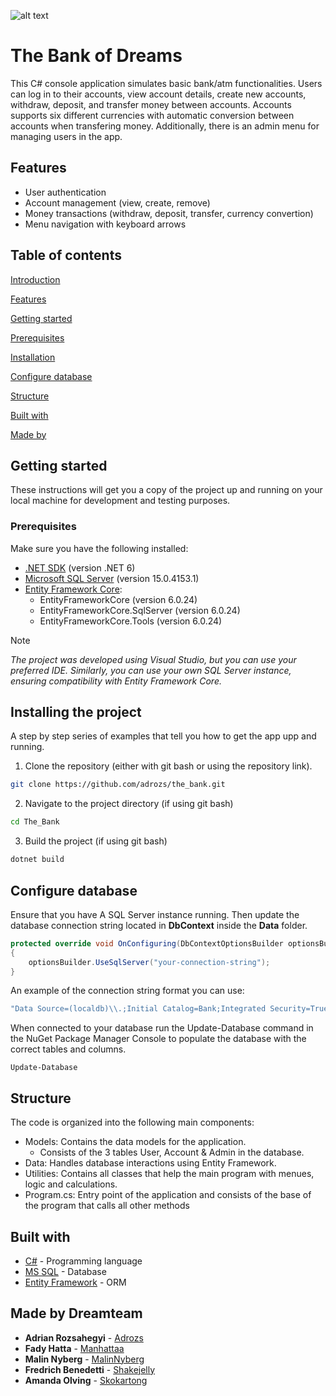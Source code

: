 ![alt text](https://banwo-ighodalo.com/assets/grey-matter/90f0860e3476ab3b271fd8d608253ef4.jpg)


# The Bank of Dreams

This C# console application simulates basic bank/atm functionalities. Users can log in to their accounts, view account details, create new accounts, withdraw, deposit, and transfer money between accounts. Accounts supports six different currencies with automatic conversion between accounts when transfering money. Additionally, there is an admin menu for managing users in the app.

## Features
* User authentication
* Account management (view, create, remove)
* Money transactions (withdraw, deposit, transfer, currency convertion)
* Menu navigation with keyboard arrows


## Table of contents
[Introduction](https://github.com/Adrozs/The_Bank/tree/master#the-bank-of-dreams)

[Features](https://github.com/Adrozs/The_Bank/tree/master#features)

[Getting started](https://github.com/Adrozs/The_Bank/tree/master#getting-started)

[Prerequisites](https://github.com/Adrozs/The_Bank/tree/master#prerequisites)

[Installation](https://github.com/Adrozs/The_Bank/tree/master#installing-the-project)

[Configure database](https://github.com/Adrozs/The_Bank/tree/master#configure-database)

[Structure](https://github.com/Adrozs/The_Bank/tree/master#structure)

[Built with](https://github.com/Adrozs/The_Bank/tree/master#built-with)

[Made by](https://github.com/Adrozs/The_Bank/tree/master#made-by-dreamteam)



## Getting started

These instructions will get you a copy of the project up and running on your local machine for development and testing purposes.

### Prerequisites

Make sure you have the following installed:

- [.NET SDK](https://dotnet.microsoft.com/download) (version .NET 6)
- [Microsoft SQL Server](https://www.microsoft.com/en-us/sql-server/sql-server-downloads) (version 15.0.4153.1)
- [Entity Framework Core](https://docs.microsoft.com/en-us/ef/core/):
  * EntityFrameworkCore (version 6.0.24)
  * EntityFrameworkCore.SqlServer (version 6.0.24)
  * EntityFrameworkCore.Tools (version 6.0.24)

> [!NOTE]
> _The project was developed using Visual Studio, but you can use your preferred IDE.
> Similarly, you can use your own SQL Server instance, ensuring compatibility with Entity Framework Core._


## Installing the project

A step by step series of examples that tell you how to get the app upp and running.

1. Clone the repository (either with git bash or using the repository link).

```bash
git clone https://github.com/adrozs/the_bank.git

```

2. Navigate to the project directory (if using git bash)

```bash
cd The_Bank
```

3. Build the project (if using git bash)

```bash
dotnet build
```

## Configure database

Ensure that you have A SQL Server instance running. Then update the database connection string located in **DbContext** inside the **Data** folder.

```csharp
protected override void OnConfiguring(DbContextOptionsBuilder optionsBuilder)
{
    optionsBuilder.UseSqlServer("your-connection-string");
}
```

An example of the connection string format you can use:

```csharp
"Data Source=(localdb)\\.;Initial Catalog=Bank;Integrated Security=True;Pooling=False"
```


When connected to your database run the Update-Database command in the NuGet Package Manager Console to populate the database with the correct tables and columns.

```nuget
Update-Database
```

## Structure
The code is organized into the following main components:

* Models: Contains the data models for the application.
  * Consists of the 3 tables User, Account & Admin in the database.
* Data: Handles database interactions using Entity Framework.
* Utilities: Contains all classes that help the main program with menues, logic and calculations. 
* Program.cs: Entry point of the application and consists of the base of the program that calls all other methods 


## Built with

* [C#](http://www.dropwizard.io/1.0.2/docs/](https://learn.microsoft.com/en-us/dotnet/csharp/)) - Programming language
* [MS SQL](https://maven.apache.org/](https://learn.microsoft.com/en-us/sql/?view=sql-server-ver16)) - Database
* [Entity Framework](https://rometools.github.io/rome/](https://learn.microsoft.com/en-us/ef/)) - ORM


## Made by Dreamteam

* **Adrian Rozsahegyi** - [Adrozs](https://github.com/Adrozs)
* **Fady Hatta** - [Manhattaa](https://github.com/Manhattaa)
* **Malin Nyberg** - [MalinNyberg](https://github.com/MalinNyberg)
* **Fredrich Benedetti** - [Shakejelly](https://github.com/Shakejelly)
* **Amanda Olving** - [Skokartong](https://github.com/Skokartong)
